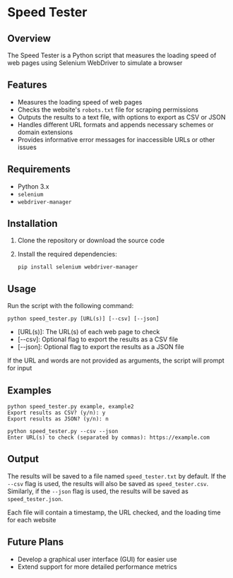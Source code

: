 # Speed Tester

## Overview

The Speed Tester is a Python script that measures the loading speed of web pages using Selenium WebDriver to simulate a browser

## Features

- Measures the loading speed of web pages
- Checks the website's `robots.txt` file for scraping permissions
- Outputs the results to a text file, with options to export as CSV or JSON
- Handles different URL formats and appends necessary schemes or domain extensions
- Provides informative error messages for inaccessible URLs or other issues

## Requirements

- Python 3.x
- `selenium`
- `webdriver-manager`

## Installation

1. Clone the repository or download the source code
2. Install the required dependencies:

    `pip install selenium webdriver-manager`

## Usage

Run the script with the following command:

`python speed_tester.py [URL(s)] [--csv] [--json]`

- [URL(s)]: The URL(s) of each web page to check
- [--csv]: Optional flag to export the results as a CSV file
- [--json]: Optional flag to export the results as a JSON file

If the URL and words are not provided as arguments, the script will prompt for input

## Examples

```
python speed_tester.py example, example2
Export results as CSV? (y/n): y
Export results as JSON? (y/n): n
```
```
python speed_tester.py --csv --json
Enter URL(s) to check (separated by commas): https://example.com
```

## Output

The results will be saved to a file named `speed_tester.txt` by default. If the `--csv` flag is used, the results will also be saved as `speed_tester.csv`. Similarly, if the `--json` flag is used, the results will be saved as `speed_tester.json`.

Each file will contain a timestamp, the URL checked, and the loading time for each website

## Future Plans

- Develop a graphical user interface (GUI) for easier use
- Extend support for more detailed performance metrics
